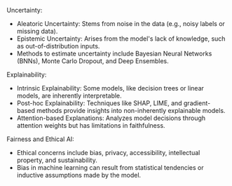 

<!-- toc -->



<!-- tocstop -->

Uncertainty:

- Aleatoric Uncertainty: Stems from noise in the data (e.g., noisy labels or missing data).
- Epistemic Uncertainty: Arises from the model's lack of knowledge, such as out-of-distribution inputs.
- Methods to estimate uncertainty include Bayesian Neural Networks (BNNs), Monte Carlo Dropout, and Deep Ensembles.

Explainability:

- Intrinsic Explainability: Some models, like decision trees or linear models, are inherently interpretable.
- Post-hoc Explainability: Techniques like SHAP, LIME, and gradient-based methods provide insights into non-inherently explainable models.
- Attention-based Explanations: Analyzes model decisions through attention weights but has limitations in faithfulness.

Fairness and Ethical AI:

- Ethical concerns include bias, privacy, accessibility, intellectual property, and sustainability.
- Bias in machine learning can result from statistical tendencies or inductive assumptions made by the model.
